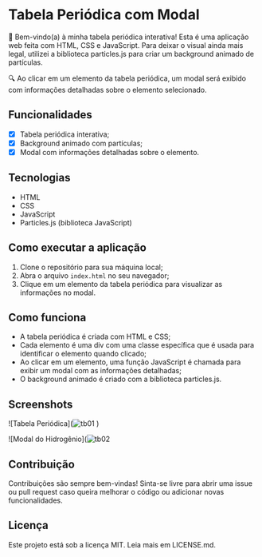 # Tabela Periódica com Modal

🎉 Bem-vindo(a) à minha tabela periódica interativa! Esta é uma aplicação web feita com HTML, CSS e JavaScript. Para deixar o visual ainda mais legal, utilizei a biblioteca particles.js para criar um background animado de partículas.

🔍 Ao clicar em um elemento da tabela periódica, um modal será exibido com informações detalhadas sobre o elemento selecionado. 

## Funcionalidades
- [x] Tabela periódica interativa;
- [x] Background animado com partículas;
- [x] Modal com informações detalhadas sobre o elemento.

## Tecnologias
- HTML
- CSS
- JavaScript
- Particles.js (biblioteca JavaScript)

## Como executar a aplicação

1. Clone o repositório para sua máquina local;
2. Abra o arquivo `index.html` no seu navegador;
3. Clique em um elemento da tabela periódica para visualizar as informações no modal.

## Como funciona
- A tabela periódica é criada com HTML e CSS;
- Cada elemento é uma div com uma classe específica que é usada para identificar o elemento quando clicado;
- Ao clicar em um elemento, uma função JavaScript é chamada para exibir um modal com as informações detalhadas;
- O background animado é criado com a biblioteca particles.js.

## Screenshots
![Tabela Periódica](![tb01](![tb01](https://github.com/vhraposo/tabelaperiodica/assets/69219137/b65e19af-f189-4771-a7d6-2141ab61e9ed)
)
)

![Modal do Hidrogênio](![tb02](![tb02](https://github.com/vhraposo/tabelaperiodica/assets/69219137/496a9c10-64fe-4cb4-97a0-d76007e415ad)
)


## Contribuição
Contribuições são sempre bem-vindas! Sinta-se livre para abrir uma issue ou pull request caso queira melhorar o código ou adicionar novas funcionalidades.

## Licença
Este projeto está sob a licença MIT. Leia mais em LICENSE.md.

